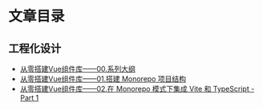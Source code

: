 # 文章目录

## 工程化设计

- [从零搭建Vue组件库——00.系列大纲](/articles/engineering-design/build-vue-component-library-from-scratch-00.md)
- [从零搭建Vue组件库——01.搭建 Monorepo 项目结构](/articles/engineering-design/build-vue-component-library-from-scratch-01.md)
- [从零搭建Vue组件库——02.在 Monorepo 模式下集成 Vite 和 TypeScript - Part 1](/articles/engineering-design/build-vue-component-library-from-scratch-02-part-1.md)
